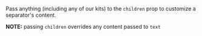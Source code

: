 Pass anything (including any of our kits) to the `children` prop to customize a separator's content.

**NOTE:** passing `children` overrides any content passed to `text`